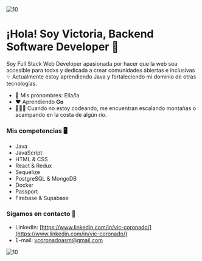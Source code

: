 ![10](https://user-images.githubusercontent.com/55170175/114474409-87dd6800-9bcc-11eb-9ca0-538bd30ae29b.png)
  # ¡Hola! Soy Victoria, Backend Software Developer 👋

Soy Full Stack Web Developer apasionada por hacer que la web sea accesible para todxs y dedicada a crear comunidades abiertas e inclusivas ✨ Actualmente estoy aprendiendo Java y fortaleciendo mi dominio de otras tecnologías.

- 🌿 Mis pronombres: Ella/la
- ❤ Aprendiendo **Go**
- 🧗🏼‍♀️ Cuando no estoy codeando, me encuentran escalando montañas o acampando en la costa de algún río.

### Mis competencias 🖥

- Java
- JavaScript
- HTML & CSS
- React & Redux
- Sequelize
- PostgreSQL & MongoDB
- Docker
- Passport
- Firebase & Supabase

### Sigamos en contacto 📲

- LinkedIn: [https://www.linkedin.com/in/vic-coronado/](https://www.linkedin.com/in/vic-coronado/)
- E-mail: vcoronadoasm@gmail.com

![10](https://user-images.githubusercontent.com/55170175/114474409-87dd6800-9bcc-11eb-9ca0-538bd30ae29b.png)
